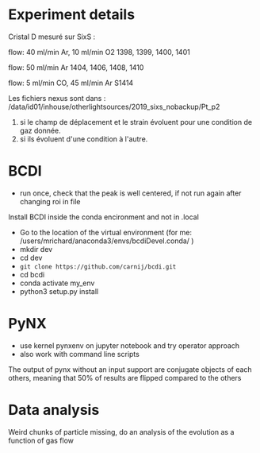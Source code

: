 # Experiment details
Cristal D mesuré sur SixS :

flow: 40 ml/min Ar, 10 ml/min O2
1398, 1399, 1400, 1401

flow: 50 ml/min Ar
1404, 1406, 1408, 1410

flow: 5 ml/min CO, 45 ml/min Ar
S1414

Les fichiers nexus sont dans :
/data/id01/inhouse/otherlightsources/2019_sixs_nobackup/Pt_p2

1) si le champ de déplacement et le strain évoluent pour une condition de gaz donnée.
2) si ils évoluent d'une condition à l'autre.

# BCDI

* run once, check that the peak is well centered, if not run again after changing roi in file

Install BCDI inside the conda encironment and not in .local
* Go to the location of the virtual environment (for me: /users/mrichard/anaconda3/envs/bcdiDevel.conda/ )
* mkdir dev
* cd dev
* `git clone https://github.com/carnij/bcdi.git`
* cd bcdi
* conda activate my_env
* python3 setup.py install

# PyNX 

* use kernel pynxenv on jupyter notebook and try operator approach
* also work with command line scripts


The output of pynx without an input support are conjugate objects of each others, meaning that 50% of results are flipped compared to the others


# Data analysis
Weird chunks of particle missing, do an analysis of the evolution as a function of gas flow